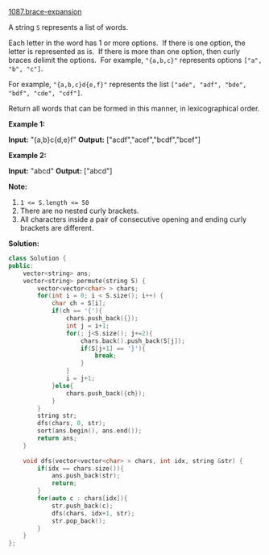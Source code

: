 [1087.brace-expansion](https://leetcode.com/problems/brace-expansion/)  

A string `S` represents a list of words.

Each letter in the word has 1 or more options.  If there is one option, the letter is represented as is.  If there is more than one option, then curly braces delimit the options.  For example, `"{a,b,c}"` represents options `["a", "b", "c"]`.

For example, `"{a,b,c}d{e,f}"` represents the list `["ade", "adf", "bde", "bdf", "cde", "cdf"]`.

Return all words that can be formed in this manner, in lexicographical order.

**Example 1:**

**Input:** "{a,b}c{d,e}f"
**Output:** \["acdf","acef","bcdf","bcef"\]

**Example 2:**

**Input:** "abcd"
**Output:** \["abcd"\]

**Note:**

1.  `1 <= S.length <= 50`
2.  There are no nested curly brackets.
3.  All characters inside a pair of consecutive opening and ending curly brackets are different.  



**Solution:**  

```cpp
class Solution {
public:
    vector<string> ans;
    vector<string> permute(string S) {
        vector<vector<char> > chars;
        for(int i = 0; i < S.size(); i++) {
            char ch = S[i];
            if(ch == '{'){
                chars.push_back({});
                int j = i+1;
                for(; j<S.size(); j+=2){
                    chars.back().push_back(S[j]);
                    if(S[j+1] == '}'){
                        break;
                    }
                }
                i = j+1;
            }else{
                chars.push_back({ch});
            }
        }
        string str;
        dfs(chars, 0, str);
        sort(ans.begin(), ans.end());
        return ans;
    }
    
    void dfs(vector<vector<char> > chars, int idx, string &str) {
        if(idx == chars.size()){
            ans.push_back(str);
            return;
        }
        for(auto c : chars[idx]){
            str.push_back(c);
            dfs(chars, idx+1, str);
            str.pop_back();
        }
    }
};
```
      
